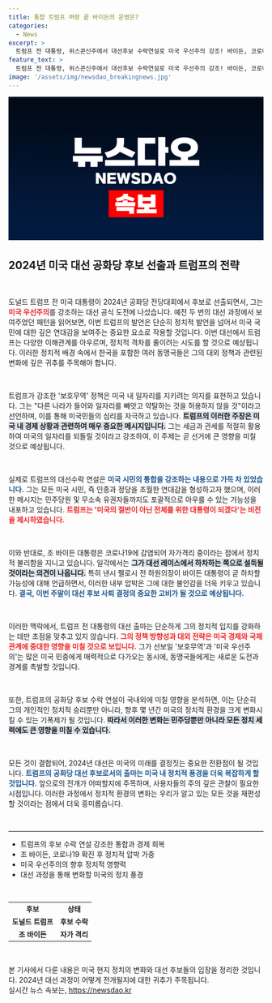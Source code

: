 ```yaml
---
title: 통합 트럼프 벼랑 끝 바이든의 운명은?
categories:
  - News
excerpt: >
  트럼프 전 대통령, 위스콘신주에서 대선후보 수락연설로 미국 우선주의 강조! 바이든, 코로나 자택 격리 중 사퇴 압박에 직면하며 대선 경과에 중대한 변화가 예상된다. 정치적 파란이 일어나는 이 시점, 그 운명은 어떻게 끝날까? 클릭해서 확인해보세요!
feature_text: >
  트럼프 전 대통령, 위스콘신주에서 대선후보 수락연설로 미국 우선주의 강조! 바이든, 코로나 자택 격리 중 사퇴 압박에 직면하며 대선 경과에 중대한 변화가 예상된다. 정치적 파란이 일어나는 이 시점, 그 운명은 어떻게 끝날까? 클릭해서 확인해보세요!
image: '/assets/img/newsdao_breakingnews.jpg'
---
```


<p><img src="/assets/img/newsdao_breakingnews.jpg" alt="koreaapp 속보" /></p>

<h2 data-ke-size="size26">2024년 미국 대선 공화당 후보 선출과 트럼프의 전략</h2>

<p data-ke-size="size16">&nbsp;</p>

<p>도널드 트럼프 전 미국 대통령이 2024년 공화당 전당대회에서 후보로 선출되면서, 그는 <b><span style="color: #ee2323;">미국 우선주의</span></b>를 강조하는 대선 공식 도전에 나섰습니다. 예전 두 번의 대선 과정에서 보여주었던 패턴을 읽어보면, 이번 트럼프의 발언은 단순히 정치적 발언을 넘어서 미국 국민에 대한 깊은 연대감을 보여주는 중요한 요소로 작용할 것입니다. 이번 대선에서 트럼프는 다양한 이해관계를 아우르며, 정치적 격차를 줄이려는 시도를 할 것으로 예상됩니다. 이러한 정치적 배경 속에서 한국을 포함한 여러 동맹국들은 그의 대외 정책과 관련된 변화에 깊은 귀추를 주목해야 합니다. </p>

<p data-ke-size="size16">&nbsp;</p>

<p>트럼프가 강조한 '보호무역' 정책은 미국 내 일자리를 지키려는 의지를 표현하고 있습니다. 그는 "다른 나라가 들어와 일자리를 빼앗고 약탈하는 것을 허용하지 않을 것"이라고 선언하며, 이를 통해 미국민들의 심리를 자극하고 있습니다. <b><span style="background-color: #21538527;">트럼프의 이러한 주장은 미국 내 경제 상황과 관련하여 매우 중요한 메시지입니다.</span></b> 그는 세금과 관세를 적절히 활용하여 미국의 일자리를 되돌릴 것이라고 강조하여, 이 주제는 곧 선거에 큰 영향을 미칠 것으로 예상됩니다.</p>

<p data-ke-size="size16">&nbsp;</p>

<p>실제로 트럼프의 대선수락 연설은 <b><span style="color: #1a5490;">미국 시민의 통합을 강조하는 내용으로 가득 차 있었습니다.</span></b> 그는 모든 미국 시민, 즉 인종과 정당을 초월한 연대감을 형성하고자 했으며, 이러한 메시지는 민주당원 및 무소속 유권자들까지도 포괄적으로 아우를 수 있는 가능성을 내포하고 있습니다. <b><span style="color: #ee2323;">트럼프는 '미국의 절반이 아닌 전체를 위한 대통령이 되겠다'는 비전을 제시하였습니다.</span></b></p>

<p data-ke-size="size16">&nbsp;</p>

<p>이와 반대로, 조 바이든 대통령은 코로나19에 감염되어 자가격리 중이라는 점에서 정치적 불리함을 지니고 있습니다. 일각에서는 <b><span style="background-color: #21538527;">그가 대선 레이스에서 하차하는 쪽으로 설득될 것이라는 의견이 나옵니다.</span></b> 특히 낸시 펠로시 전 하원의장이 바이든 대통령이 곧 하차할 가능성에 대해 언급하면서, 이러한 내부 압박은 그에 대한 불안감을 더욱 키우고 있습니다. <b><span style="color: #1a5490;">결국, 이번 주말이 대선 후보 사퇴 결정의 중요한 고비가 될 것으로 예상됩니다.</span></b></p>

<p data-ke-size="size16">&nbsp;</p>

<p>이러한 맥락에서, 트럼프 전 대통령의 대선 출마는 단순하게 그의 정치적 입지를 강화하는 데만 초점을 맞추고 있지 않습니다. <b><span style="color: #ee2323;">그의 정책 방향성과 대외 전략은 미국 경제와 국제 관계에 중대한 영향을 미칠 것으로 보입니다.</span></b> 그가 선보일 '보호무역'과 '미국 우선주의'는 많은 미국 민중에게 매력적으로 다가오는 동시에, 동맹국들에게는 새로운 도전과 경계를 촉발할 것입니다. </p>

<p data-ke-size="size16">&nbsp;</p>

<p>또한, 트럼프의 공화당 후보 수락 연설이 국내외에 미칠 영향을 분석하면, 이는 단순히 그의 개인적인 정치적 승리뿐만 아니라, 향후 몇 년간 미국의 정치적 환경을 크게 변화시킬 수 있는 기폭제가 될 것입니다. <b><span style="background-color: #21538527;">따라서 이러한 변화는 민주당뿐만 아니라 모든 정치 세력에도 큰 영향을 미칠 수 있습니다.</span></b> </p>

<p data-ke-size="size16">&nbsp;</p>

<p>모든 것이 결합되어, 2024년 대선은 미국의 미래를 결정짓는 중요한 전환점이 될 것입니다. <b><span style="color: #1a5490;">트럼프의 공화당 대선 후보로서의 출마는 미국 내 정치적 풍경을 더욱 복잡하게 할 것입니다.</span></b> 앞으로의 전개가 어떠할지에 주목하며, 사용자들의 주의 깊은 관찰이 필요한 시점입니다. 이러한 과정에서 정치적 환경의 변화는 우리가 알고 있는 모든 것을 재편성할 것이라는 점에서 더욱 흥미롭습니다.</p>

<p data-ke-size="size16">&nbsp;</p>

<hr>

<ul>
  <li>트럼프의 후보 수락 연설 강조한 통합과 경제 회복</li>
  <li>조 바이든, 코로나19 확진 후 정치적 압박 가중</li>
  <li>미국 우선주의의 향후 정치적 영향력</li>
  <li>대선 과정을 통해 변화할 미국의 정치 풍경</li>
</ul>

<p data-ke-size="size16">&nbsp;</p>

<table>
  <tr>
    <td style="text-align: center; height: 17px;"><b>후보</b></td>
    <td style="text-align: center; height: 17px;"><b>상태</b></td>
  </tr>
  <tr>
    <td style="text-align: center; height: 17px;"><b>도널드 트럼프</b></td>
    <td style="text-align: center; height: 17px;"><b>후보 수락</b></td>
  </tr>
  <tr>
    <td style="text-align: center; height: 17px;"><b>조 바이든</b></td>
    <td style="text-align: center; height: 17px;"><b>자가 격리</b></td>
  </tr>
</table>

<p data-ke-size="size16">&nbsp;</p>

<div>
    본 기사에서 다룬 내용은 미국 현지 정치의 변화와 대선 후보들의 입장을 정리한 것입니다. 2024년 대선 과정이 어떻게 전개될지에 대한 귀추가 주목됩니다.
</div>
실시간 뉴스 속보는, <a href="https://newsdao.kr" rel="dofollow">https://newsdao.kr</a>



